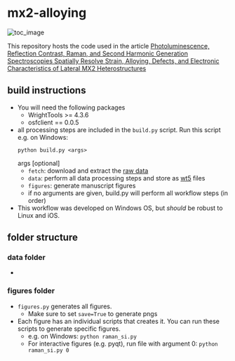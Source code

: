 # mx2-alloying

![toc_image](https://pubs.acs.org/cms/10.1021/acs.jpclett.3c02407/asset/images/medium/jz3c02407_0007.gif)

This repository hosts the code used in the article [Photoluminescence, Reflection Contrast, Raman, and Second Harmonic Generation Spectroscopies Spatially Resolve Strain, Alloying, Defects, and Electronic Characteristics of Lateral MX2 Heterostructures](https://doi.org/10.1021/acs.jpclett.3c02407)

## build instructions
- You will need the following packages
  - WrightTools >= 4.3.6
  - osfclient == 0.0.5
- all processing steps are included in the `build.py` script.  Run this script e.g. on Windows:
  ```
  python build.py <args>
  ```
  args [optional]
  - `fetch`: download and extract the [raw data](https://osf.io/6gxsn)
  - `data`: perform all data processing steps and store as [wt5](http://wright.tools/en/stable/wt5.html) files
  - `figures`: generate manuscript figures
  - if no arguments are given, build.py will perform all workflow steps (in order)
- This workflow was developed on Windows OS, but _should_ be robust to Linux and iOS.

## folder structure

### data folder
- 

### figures folder
- `figures.py` generates all figures.  
  - Make sure to set `save=True` to generate pngs
- Each figure has an individual scripts that creates it.  You can run these scripts to generate specific figures. 
  - e.g. on Windows: `python raman_si.py`
  - For interactive figures (e.g. pyqt), run file with argument 0:
    `python raman_si.py 0`

